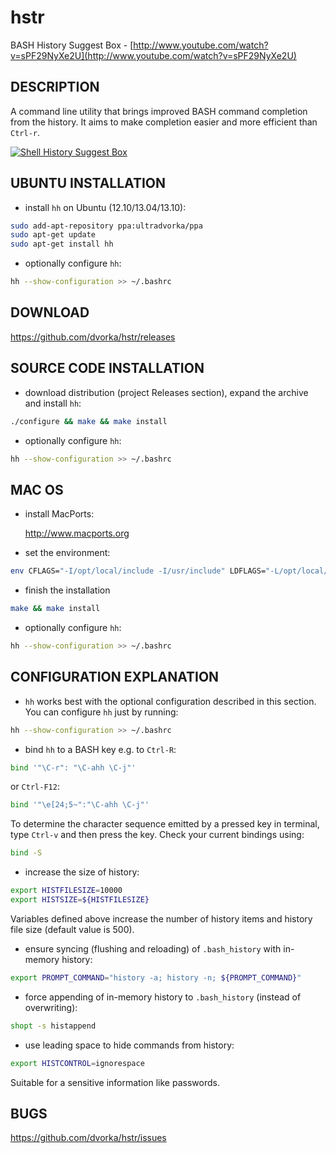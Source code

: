 hstr
====

BASH History Suggest Box - [http://www.youtube.com/watch?v=sPF29NyXe2U](http://www.youtube.com/watch?v=sPF29NyXe2U)


DESCRIPTION
-----------
A command line utility that brings improved BASH command completion 
from the history. It aims to make completion easier and more efficient
than `Ctrl-r`.

[![Shell History Suggest Box](http://mindforger.com/projects/images/hh-1.jpg "Shell History Suggest Box")](http://mindforger.com/projects/images/hh-1.jpg)


UBUNTU INSTALLATION
-------------------
* install `hh` on Ubuntu (12.10/13.04/13.10):
```bash
sudo add-apt-repository ppa:ultradvorka/ppa
sudo apt-get update
sudo apt-get install hh
```

* optionally configure `hh`: 
```bash
hh --show-configuration >> ~/.bashrc
```


DOWNLOAD
--------
https://github.com/dvorka/hstr/releases


SOURCE CODE INSTALLATION
------------------------
* download distribution (project Releases section), expand the archive and install `hh`:
```bash
./configure && make && make install
```

* optionally configure `hh`:
```bash
hh --show-configuration >> ~/.bashrc
```


MAC OS
------
* install MacPorts:

   http://www.macports.org

* set the environment:
```bash
env CFLAGS="-I/opt/local/include -I/usr/include" LDFLAGS="-L/opt/local/lib -L/usr/lib" ./configure
```

* finish the installation
```bash
make && make install
```

* optionally configure `hh`:
```bash
hh --show-configuration >> ~/.bashrc
```


CONFIGURATION EXPLANATION
-------------------------
* `hh` works best with the optional configuration described in this section.
  You can configure `hh` just by running:
```bash
hh --show-configuration >> ~/.bashrc
```

* bind `hh` to a BASH key e.g. to `Ctrl-R`:
```bash
bind '"\C-r": "\C-ahh \C-j"'
```
or `Ctrl-F12`:
```bash
bind '"\e[24;5~":"\C-ahh \C-j"'
```
To determine the character sequence emitted by a pressed key in terminal, 
type `Ctrl-v` and then press the key. Check your current bindings using:
```bash
bind -S
```

* increase the size of history:
```bash
export HISTFILESIZE=10000
export HISTSIZE=${HISTFILESIZE}
```
Variables defined above increase the number of history items and history file size
(default value is 500).

* ensure syncing (flushing and reloading) of `.bash_history` with in-memory 
  history:
```bash
export PROMPT_COMMAND="history -a; history -n; ${PROMPT_COMMAND}"
```

* force appending of in-memory history to `.bash_history` 
  (instead of overwriting): 
```bash
shopt -s histappend
```

* use leading space to hide commands from history:
```bash
export HISTCONTROL=ignorespace
```
Suitable for a sensitive information like passwords.


BUGS
----
https://github.com/dvorka/hstr/issues
